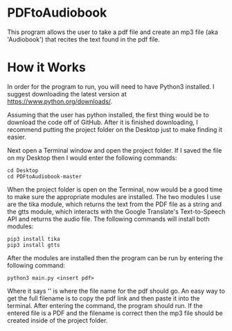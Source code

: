 # PDFtoAudiobook

This program allows the user to take a pdf file and create an mp3 file (aka 'Audiobook') that recites the text found in the pdf file.

# How it Works

In order for the program to run, you will need to have Python3 installed.  I suggest downloading the latest version at https://www.python.org/downloads/.

Assuming that the user has python installed, the first thing would be to download the code off of GitHub.  After it is finished downloading, I recommend putting the project
folder on the Desktop just to make finding it easier.

Next open a Terminal window and open the project folder.  If I saved the file on my Desktop then I would enter the following commands:

    cd Desktop
    cd PDFtoAudiobook-master
    
When the project folder is open on the Terminal, now would be a good time to make sure the appropriate modules are installed.  The two modules I use are the tika module, which returns the text from the PDF file as a string and the gtts module, which interacts with the Google Translate's Text-to-Speech API and returns the audio file.  The following commands will install both modules:

    pip3 install tika
    pip3 install gtts
    
After the modules are installed then the program can be run by entering the following command:

    python3 main.py <insert pdf>
    
Where it says '<insert pdf>' is where the file name for the pdf should go.  An easy way to get the full filename is to copy the pdf link and then paste it into the terminal.  After entering the command, the program should run.  If the entered file is a PDF and the filename is correct then the mp3 file should be created inside of the project folder.
    


